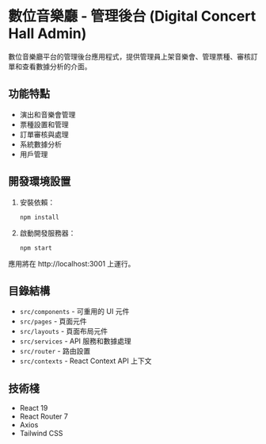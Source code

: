 # 數位音樂廳 - 管理後台 (Digital Concert Hall Admin)

數位音樂廳平台的管理後台應用程式，提供管理員上架音樂會、管理票種、審核訂單和查看數據分析的介面。

## 功能特點

- 演出和音樂會管理
- 票種設置和管理
- 訂單審核與處理
- 系統數據分析
- 用戶管理

## 開發環境設置

1. 安裝依賴：
   ```
   npm install
   ```

2. 啟動開發服務器：
   ```
   npm start
   ```

應用將在 http://localhost:3001 上運行。

## 目錄結構

- `src/components` - 可重用的 UI 元件
- `src/pages` - 頁面元件
- `src/layouts` - 頁面布局元件
- `src/services` - API 服務和數據處理
- `src/router` - 路由設置
- `src/contexts` - React Context API 上下文

## 技術棧

- React 19
- React Router 7
- Axios
- Tailwind CSS

